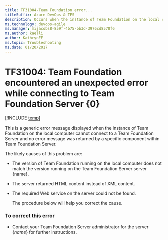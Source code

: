 ```yaml
---
title: TF31004-Team Foundation error...
titleSuffix: Azure DevOps & TFS
description: Occurs when the instance of Team Foundation on the local computer cannot connect to the application-tier server for Team Foundation Server.
ms.technology: devops-agile
ms.manager: mijacobs8-859f-4b75-bb3d-3976cd8578f6
ms.author: kaelli
author: KathrynEE
ms.topic: Troubleshooting
ms.date: 01/20/2017
---
```


# TF31004: Team Foundation encountered an unexpected error while connecting to Team Foundation Server {0}

[!INCLUDE [temp](../../includes/version-vsts-tfs-all-versions.md)]

This is a generic error message displayed when the instance of Team Foundation on the local computer cannot connect to a Team Foundation Server and no error message was returned by a specific component within Team Foundation Server.  
  
 The likely causes of this problem are:  
  
- The version of Team Foundation running on the local computer does not match the version running on the Team Foundation Server server {name}.  
  
- The server returned HTML content instead of XML content.  
  
- The required Web service on the server could not be found.  
  
  The procedure below will help you correct the cause.  
  
### To correct this error  
  
-   Contact your Team Foundation Server administrator for the server {*name*} for further instructions.